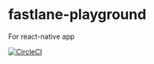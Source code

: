 # fastlane-playground
For react-native app

[![CircleCI](https://circleci.com/gh/yyoshiki41/fastlane-playground.svg?style=svg)](https://circleci.com/gh/yyoshiki41/fastlane-playground)
